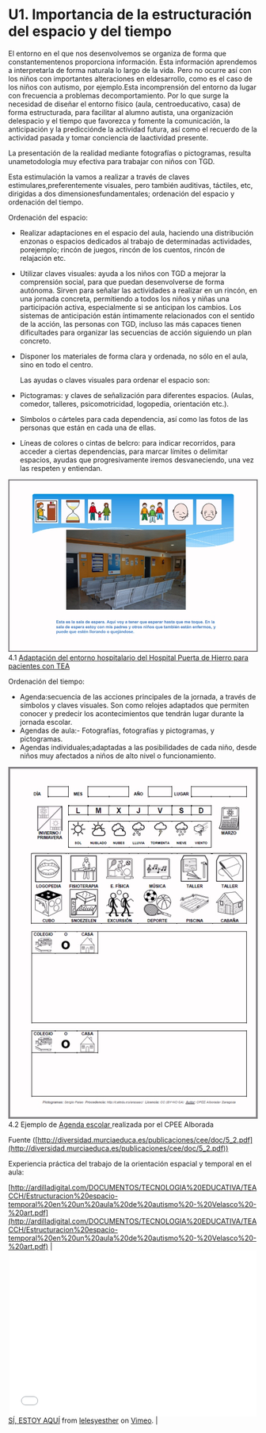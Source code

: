 
# U1. Importancia de la estructuración del espacio y del tiempo

El entorno en el que nos desenvolvemos se organiza de forma que constantementenos proporciona información. Esta información aprendemos a interpretarla de forma naturala lo largo de la vida. Pero no ocurre así con los niños con importantes alteraciones en eldesarrollo, como es el caso de los niños con autismo, por ejemplo.Esta incomprensión del entorno da lugar con frecuencia a problemas decomportamiento. Por lo que surge la necesidad de diseñar el entorno físico (aula, centroeducativo, casa) de forma estructurada, para facilitar al alumno autista, una organización delespacio y el tiempo que favorezca y fomente la comunicación, la anticipación y la predicciónde la actividad futura, así como el recuerdo de la actividad pasada y tomar conciencia de laactividad presente.

La presentación de la realidad mediante fotografías o pictogramas, resulta unametodología muy efectiva para trabajar con niños con TGD.

Esta estimulación la vamos a realizar a través de claves estimulares,preferentemente visuales, pero también auditivas, táctiles, etc, dirigidas a dos dimensionesfundamentales; ordenación del espacio y ordenación del tiempo.

Ordenación del espacio:

- Realizar adaptaciones en el espacio del aula, haciendo una distribución enzonas o espacios dedicados al trabajo de determinadas actividades, porejemplo; rincón de juegos, rincón de los cuentos, rincón de relajación etc.
- Utilizar claves visuales: ayuda a los niños con TGD a mejorar la comprensión social, para que puedan desenvolverse de forma autónoma. Sirven para señalar las actividades a realizar en un rincón, en una jornada concreta, permitiendo a todos los niños y niñas una participación activa, especialmente si se anticipan los cambios. Los sistemas de anticipación están íntimamente relacionados con el sentido de la acción, las personas con TGD, incluso las más capaces tienen dificultades para organizar las secuencias de acción siguiendo un plan concreto.
- Disponer los materiales de forma clara y ordenada, no sólo en el aula, sino en todo el centro.

    Las ayudas o claves visuales para ordenar el espacio son:

- Pictogramas: y claves de señalización para diferentes espacios. (Aulas, comedor, talleres, psicomotricidad, logopedia, orientación etc.).
- Símbolos o cárteles para cada dependencia, así como las fotos de las personas que están en cada una de ellas.
- Líneas de colores o cintas de belcro: para indicar recorridos, para acceder a ciertas dependencias, para marcar límites o delimitar espacios, ayudas que progresivamente iremos desvaneciendo, una vez las respeten y entiendan.

![](img/ESPACIO.jpg)
4.1 [Adaptación del entorno hospitalario del Hospital Puerta de Hierro para pacientes con TEA](http://www.madrid.org/cs/Satellite?cid=1354213907310&amp;language=es&amp;pagename=HospitalPuertaHierroMaja%2FPage%2FHPHM_contenidoFinal)



Ordenación del tiempo:

- Agenda:secuencia de las acciones principales de la jornada, a través de símbolos y claves visuales. Son como relojes adaptados que permiten conocer y predecir los acontecimientos que tendrán lugar durante la jornada escolar.
- Agendas de aula:- Fotografías, fotografías y pictogramas, y pictogramas.
- Agendas individuales;adaptadas a las posibilidades de cada niño, desde niños muy afectados a niños de alto nivel o funcionamiento.

![](img/AGENDA.jpg)
4.2 Ejemplo de [Agenda escolar ](http://arasaac.org/materiales.php?id_material=739)realizada por el CPEE Alborada



Fuente ([http://diversidad.murciaeduca.es/publicaciones/cee/doc/5_2.pdf](http://diversidad.murciaeduca.es/publicaciones/cee/doc/5_2.pdf))



Experiencia práctica del trabajo de la orientación espacial y temporal en el aula:

[http://ardilladigital.com/DOCUMENTOS/TECNOLOGIA%20EDUCATIVA/TEACCH/Estructuracion%20espacio-temporal%20en%20un%20aula%20de%20autismo%20-%20Velasco%20-%20art.pdf](http://ardilladigital.com/DOCUMENTOS/TECNOLOGIA%20EDUCATIVA/TEACCH/Estructuracion%20espacio-temporal%20en%20un%20aula%20de%20autismo%20-%20Velasco%20-%20art.pdf)
|<iframe style="display: block; margin-left: auto; margin-right: auto;" src="//player.vimeo.com/video/63580513" frameborder="0" width="500" height="334"></iframe>[S&Iacute;, ESTOY AQU&Iacute;](http://vimeo.com/63580513) from [lelesyesther](http://vimeo.com/user17210288) on [Vimeo](https://vimeo.com).
|

